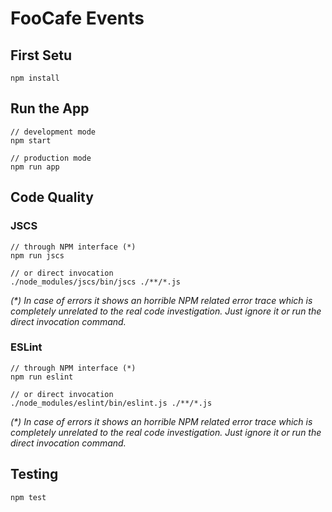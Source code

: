 # FooCafe Events

## First Setu

	npm install

## Run the App

	// development mode
	npm start
	
	// production mode
	npm run app

## Code Quality

### JSCS

	// through NPM interface (*)
	npm run jscs
	
	// or direct invocation
	./node_modules/jscs/bin/jscs ./**/*.js

_(*) In case of errors it shows an horrible NPM related error trace which is completely unrelated to the real code investigation. Just ignore it or run the direct invocation command._

### ESLint

	// through NPM interface (*)
	npm run eslint
	
	// or direct invocation
	./node_modules/eslint/bin/eslint.js ./**/*.js

_(*) In case of errors it shows an horrible NPM related error trace which is completely unrelated to the real code investigation. Just ignore it or run the direct invocation command._

## Testing

	npm test